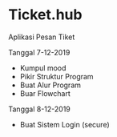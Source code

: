 # Ticket.hub

Aplikasi Pesan Tiket

Tanggal 7-12-2019
- Kumpul mood
- Pikir Struktur Program
- Buat Alur Program
- Buar Flowchart

Tanggal 8-12-2019
- Buat Sistem Login (secure)